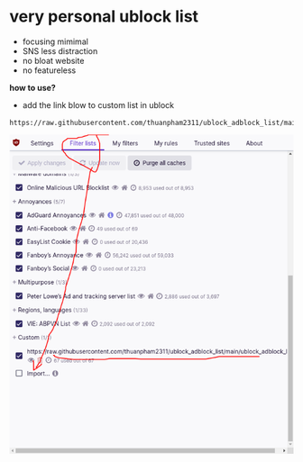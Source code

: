 # very personal ublock list

- focusing mimimal
- SNS less distraction
- no bloat website
- no featureless

**how to use?**

- add the link blow to custom list in ublock

```
https://raw.githubusercontent.com/thuanpham2311/ublock_adblock_list/main/ublock_adblock_list
```

![image_2021-12-02-16-27-37](img/image_2021-12-02-16-27-37.png)
